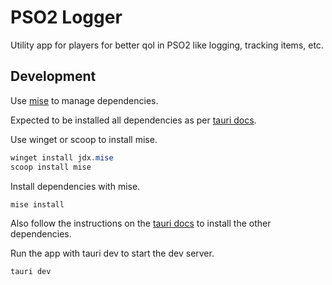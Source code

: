 # PSO2 Logger

Utility app for players for better qol in PSO2 like logging, tracking items, etc.

## Development

Use [mise](https://mise.jdx.dev/getting-started.html) to manage dependencies.

Expected to be installed all dependencies as per [tauri docs](https://tauri.app/start/prerequisites/).

Use winget or scoop to install mise.

```powershell
winget install jdx.mise
scoop install mise
```

Install dependencies with mise.

```powershell
mise install
```

Also follow the instructions on the [tauri docs](https://tauri.app/start/prerequisites/) to install the other dependencies.

Run the app with tauri dev to start the dev server.

```powershell
tauri dev
```
